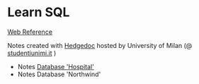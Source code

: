 # Learn SQL

[Web Reference](https://www.sql-practice.com/)

Notes created with [Hedgedoc](https://hedgedoc.org/) hosted by University of Milan (@ [studentiunimi.it](https://hedgedoc.studentiunimi.it) )

- Notes [Database 'Hospital'](https://hedgedoc.studentiunimi.it/s/_3MNjdRg0)
- Notes Database 'Northwind'